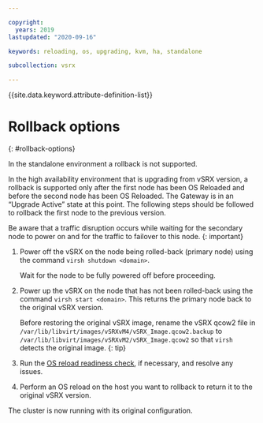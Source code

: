 ```yaml
---

copyright:
  years: 2019
lastupdated: "2020-09-16"

keywords: reloading, os, upgrading, kvm, ha, standalone

subcollection: vsrx

---
```


{{site.data.keyword.attribute-definition-list}}

# Rollback options
{: #rollback-options}

In the standalone environment a rollback is not supported.

In the high availability environment that is upgrading from vSRX version, a rollback is supported only after the first node has been OS Reloaded and before the second node has been OS Reloaded. The Gateway is in an “Upgrade Active” state at this point. The following steps should be followed to rollback the first node to the previous version.

Be aware that a traffic disruption occurs while waiting for the secondary node to power on and for the traffic to failover to this node.
{: important}

1. Power off the vSRX on the node being rolled-back (primary node) using the command `virsh shutdown <domain>`.

   Wait for the node to be fully powered off before proceeding.

1. Power up the vSRX on the node that has not been rolled-back using the command `virsh start <domain>`. This returns the primary node back to the original vSRX version.

   Before restoring the original vSRX image, rename the vSRX qcow2 file in `/var/lib/libvirt/images/vSRXvM4/vSRX_Image.qcow2.backup` to `/var/lib/libvirt/images/vSRXvM2/vSRX_Image.qcow2` so that `virsh` detects the original image.
   {: tip}

1.	Run the [OS reload readiness check](/docs/vsrx?topic=vsrx-vsrx-readiness), if necessary, and resolve any issues.

1.	Perform an OS reload on the host you want to rollback to return it to the original vSRX version.

The cluster is now running with its original configuration.
